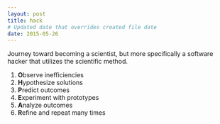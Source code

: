 ```yaml
---
layout: post
title: hack
# Updated date that overrides created file date
date: 2015-05-26
---
```


Journey toward becoming a scientist, but more specifically a software hacker that utilizes the scientific method. 

1. **O**bserve inefficiencies
2. **H**ypothesize solutions
3. **P**redict outcomes
4. **E**xperiment with prototypes
5. **A**nalyze outcomes
6. **R**efine and repeat many times
